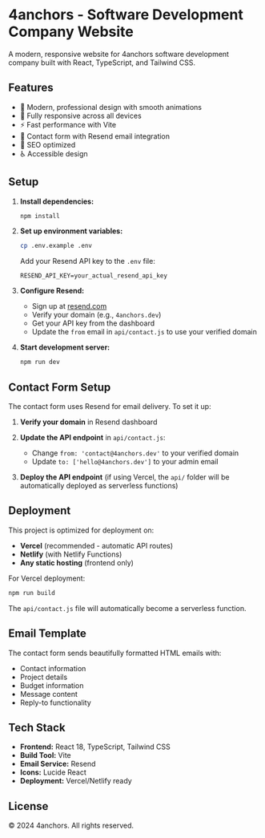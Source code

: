 # 4anchors - Software Development Company Website

A modern, responsive website for 4anchors software development company built with React, TypeScript, and Tailwind CSS.

## Features

- 🎨 Modern, professional design with smooth animations
- 📱 Fully responsive across all devices
- ⚡ Fast performance with Vite
- 📧 Contact form with Resend email integration
- 🎯 SEO optimized
- ♿ Accessible design

## Setup

1. **Install dependencies:**
   ```bash
   npm install
   ```

2. **Set up environment variables:**
   ```bash
   cp .env.example .env
   ```
   
   Add your Resend API key to the `.env` file:
   ```
   RESEND_API_KEY=your_actual_resend_api_key
   ```

3. **Configure Resend:**
   - Sign up at [resend.com](https://resend.com)
   - Verify your domain (e.g., `4anchors.dev`)
   - Get your API key from the dashboard
   - Update the `from` email in `api/contact.js` to use your verified domain

4. **Start development server:**
   ```bash
   npm run dev
   ```

## Contact Form Setup

The contact form uses Resend for email delivery. To set it up:

1. **Verify your domain** in Resend dashboard
2. **Update the API endpoint** in `api/contact.js`:
   - Change `from: 'contact@4anchors.dev'` to your verified domain
   - Update `to: ['hello@4anchors.dev']` to your admin email

3. **Deploy the API endpoint** (if using Vercel, the `api/` folder will be automatically deployed as serverless functions)

## Deployment

This project is optimized for deployment on:
- **Vercel** (recommended - automatic API routes)
- **Netlify** (with Netlify Functions)
- **Any static hosting** (frontend only)

For Vercel deployment:
```bash
npm run build
```

The `api/contact.js` file will automatically become a serverless function.

## Email Template

The contact form sends beautifully formatted HTML emails with:
- Contact information
- Project details
- Budget information
- Message content
- Reply-to functionality

## Tech Stack

- **Frontend:** React 18, TypeScript, Tailwind CSS
- **Build Tool:** Vite
- **Email Service:** Resend
- **Icons:** Lucide React
- **Deployment:** Vercel/Netlify ready

## License

© 2024 4anchors. All rights reserved.